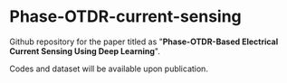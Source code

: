 # Phase-OTDR-current-sensing

Github repository for the paper titled as "**Phase-OTDR-Based Electrical Current Sensing Using Deep Learning**". 

Codes and dataset will be available upon publication. 
